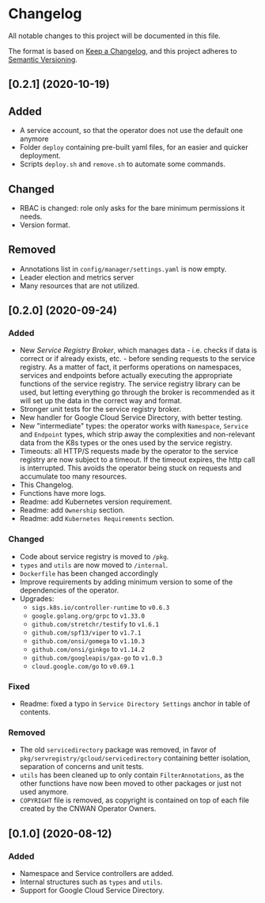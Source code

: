 # Changelog

All notable changes to this project will be documented in this file.

The format is based on [Keep a Changelog](https://keepachangelog.com/en/1.0.0/),
and this project adheres to [Semantic Versioning](https://semver.org/spec/v2.0.0.html).

## [0.2.1] (2020-10-19)

## Added

- A service account, so that the operator does not use the default one anymore
- Folder `deploy` containing pre-built yaml files, for an easier and
quicker deployment.
- Scripts `deploy.sh` and `remove.sh` to automate some commands.

## Changed

- RBAC is changed: role only asks for the bare minimum permissions it needs.
- Version format.

## Removed

- Annotations list in `config/manager/settings.yaml` is now empty.
- Leader election and metrics server
- Many resources that are not utilized.

## [0.2.0] (2020-09-24)

### Added

- New *Service Registry Broker*, which manages data - i.e. checks if data is
correct or if already exists, etc. - before sending requests to the service
registry. As a matter of fact, it performs operations on namespaces, services
and endpoints before actually executing the appropriate functions of the
service registry. The service registry library can be used, but letting
everything go through the broker is recommended as it will set up the data
in the correct way and format.
- Stronger unit tests for the service registry broker.
- New handler for Google Cloud Service Directory, with better testing.
- New "intermediate" types: the operator works with `Namespace`, `Service`
and `Endpoint` types, which strip away the complexities and non-relevant
data from the K8s types or the ones used by the service registry.
- Timeouts: all HTTP/S requests made by the operator to the service registry
are now subject to a timeout. If the timeout expires, the http call is
interrupted. This avoids the operator being stuck on requests and accumulate
too many resources.
- This Changelog.
- Functions have more logs.
- Readme: add Kubernetes version requirement.
- Readme: add `Ownership` section.
- Readme: add `Kubernetes Requirements` section.

### Changed

- Code about service registry is moved to `/pkg`.
- `types` and `utils` are now moved to `/internal`.
- `Dockerfile` has been changed accordingly
- Improve requirements by adding minimum version to some of the dependencies
of the operator.
- Upgrades:
  - `sigs.k8s.io/controller-runtime` to `v0.6.3`
  - `google.golang.org/grpc` to `v1.33.0`
  - `github.com/stretchr/testify` to `v1.6.1`
  - `github.com/spf13/viper` to `v1.7.1`
  - `github.com/onsi/gomega` to `v1.10.3`
  - `github.com/onsi/ginkgo` to `v1.14.2`
  - `github.com/googleapis/gax-go` to `v1.0.3`
  - `cloud.google.com/go` to `v0.69.1`

### Fixed

- Readme: fixed a typo in `Service Directory Settings` anchor in table of contents.

### Removed

- The old `servicedirectory` package was removed, in favor of
`pkg/servregistry/gcloud/servicedirectory` containing better isolation,
separation of concerns and unit tests.
- `utils` has been cleaned up to only contain `FilterAnnotations`, as the
other functions have now been moved to other packages or just not used anymore.
- `COPYRIGHT` file is removed, as copyright is contained on top of each file
created by the CNWAN Operator Owners.

## [0.1.0] (2020-08-12)

### Added

- Namespace and Service controllers are added.
- Internal structures such as `types` and `utils`.
- Support for Google Cloud Service Directory.

